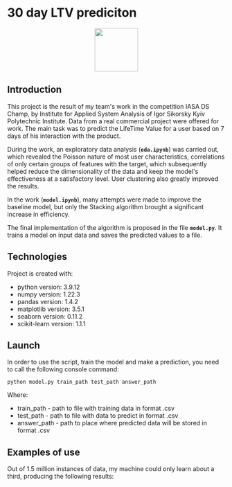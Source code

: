 # 30 day LTV prediciton


<div id="header" align="center">
  <img src="https://media.giphy.com/media/M9gbBd9nbDrOTu1Mqx/giphy.gif" width="100"/>
</div>

## <b>Introduction</b>
This project is the result of my team's work in the competition IASA DS Champ, by Institute for Applied System Analysis of Igor Sikorsky Kyiv Polytechnic Institute. Data from a real commercial project were offered for work. The main task was to predict the LifeTime Value for a user based on 7 days of his interaction with the product.

During the work, an exploratory data analysis (<b>`eda.ipynb`</b>) was carried out, which revealed the Poisson nature of most user characteristics, correlations of only certain groups of features with the target, which subsequently helped reduce the dimensionality of the data and keep the model's effectiveness at a satisfactory level. User clustering also greatly improved the results.

In the work (<b>`model.ipynb`</b>), many attempts were made to improve the baseline model, but only the Stacking algorithm brought a significant increase in efficiency.

The final implementation of the algorithm is proposed in the file <b>`model.py`</b>. It trains a model on input data and saves the predicted values to a file.

## <b>Technologies</b>
Project is created with:
- python version: 3.9.12
- numpy version: 1.22.3
- pandas version: 1.4.2
- matplotlib version: 3.5.1
- seaborn version: 0.11.2
- scikit-learn version: 1.1.1

## <b>Launch</b>
In order to use the script, train the model and make a prediction, you need to call the following console command:

```
python model.py train_path test_path answer_path
```

Where:
- train_path - path to file with training data in format .csv
- test_path - path to file with data to predict in format .csv
- answer_path - path to place where predicted data will be stored in format .csv

## <b>Examples of use</b>
Out of 1.5 million instances of data, my machine could only learn about a third, producing the following results:
